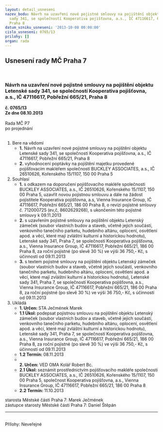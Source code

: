 ```yaml
---
layout: detail_usneseni
nazev_bodu: Návrh na uzavření nové pojistné smlouvy na pojištění objektu Letenské
  sady 341, se společností Kooperativa pojišťovna, a.s., IČ 47116617, Pobřežní 665/21,
  Praha 8
datum_vzniku_usneseni: '2013-10-08 00:00:00'
cislo_usneseni: 0765/13
prilohy: []
organ: rada
---
```

<div id="ucUsn_pList" class="usn">
	<span><h2>Usnesení rady MČ Praha 7 </h2>
<br></span><div class="standBody">
<span><h3>Návrh na uzavření nové pojistné smlouvy na pojištění objektu Letenské sady 341, se společností Kooperativa pojišťovna, a.s., IČ 47116617, Pobřežní 665/21, Praha 8</h3></span><div class="center">
		<strong>č. 0765/13</strong><br>
	</div>
<div class="center">
		<strong>Ze dne 08.10.2013</strong><br><br>
	</div>Rada MČ P7<br> po projednání<br><br><ol>
<li>Bere na vědomí<ul>
<li>
<strong>1.</strong> Návrh na uzavření nové pojistné smlouvy na pojištění objektu Letenské sady 341, se společností Kooperativa pojišťovna, a.s., IČ 47116617, Pobřežní 665/21, Praha 8</li>
<li>
<strong>2.</strong> vyhodnocení poptávky na pojištění majetku provedené pojišťovacím makléřem společností BUCKLEY ASSOCIATES, a.s., IČ 26510626, Kořenského 15/1107, 150 00 Praha 5</li>
</ul>
</li>
<li>Souhlasí<ul>
<li>
<strong>1.</strong> s odkazem na doporučení pojišťovacího makléře společnosti BUCKLEY ASSOCIATES, a.s., IČ 26510626, Kořenského 15/1107, 150 00 Praha 5, uzavřít novou pojistnou smlouvu a dále na žádost  pojistitele Kooperativa pojišťovna, a.s, Vienna Insurance Group, IČ 47116617, Pobřežní 665/21, 186 00 Praha 8, o revizi pojistné smlouvy č. 712000725 (ev,č, 8602629268), s ukončením této pojistné smlouvy k 09.11.2013</li>
<li>
<strong>2.</strong> s uzavřením pojistné smlouvy na pojištění objektu Letenský zámeček (soubor vlastních budov a staveb, včetně jejich součástí, venkovního tanečního parketu, hudebního altánu, oplocení, osvětlení apod. a věcí, které mají zvláštní kulturní a historickou hodnotu), Letenské sady 341, Praha 7, se společností Kooperativa pojišťovna, a.s., Vienna Insurance Group, IČ 47116617, Pobřežní 665/21, 186 00 Praha 8, za roční pojistné (po slevě 30 %) ve výši 36 750,- Kč, s účinností od 09.11.2013</li>
<li>
<strong>3.</strong> s textem pojistné smlouvy na pojištění objektu Letenský zámeček (soubor vlastních budov a staveb, včetně jejich součástí, venkovního tanečního parketu, hudebního altánu, oplocení, osvětlení apod. a věcí, které mají zvláštní kulturní a historickou hodnotu), Letenské sady 341, Praha 7, se společností Kooperativa pojišťovna, a.s., Vienna Insurance Group, IČ 47116617, Pobřežní 665/21, 186 00 Praha 8, za roční pojistné (po slevě 30 %) ve výši 36 750,- Kč, s účinností od 09.11.2013</li>
</ul>
</li>
<li>Ukládá<ul>
<li>
<strong>1. Určen: </strong>STA Ječmének Marek</li>
<li>
<strong>1.1 Úkol: </strong>podepsat pojistnou smlouvu na pojištění objektu Letenský zámeček (soubor vlastních budov a staveb, včetně jejich součástí, venkovního tanečního parketu, hudebního altánu, oplocení, osvětlení apod. a věcí, které mají zvláštní kulturní a historickou hodnotu), Letenské sady 341, Praha 7, se společností Kooperativa pojišťovna, a.s., Vienna Insurance Group, IČ 47116617, Pobřežní 665/21, 186 00 Praha 8, za roční pojistné (po slevě 30 %) ve výši 36 750,- Kč, s účinností od 09.11.2013</li>
<li>
<strong>1.2 Termín: </strong>08.11.2013</li>
<li>
<strong><br>2. Určen: </strong>VED OMA Kolář Robert Bc.</li>
<li>
<strong>2.1 Úkol: </strong>seznámit prostřednictvím pojišťovacího makléře společnosti BUCKLEY ASSOCIATES, a.s., IČ 26510626, Kořenského 15/1107, 150 00 Praha 5, společnost Kooperativa pojišťovna, a.s., Vienna Insurance Group, IČ 47116617, Pobřežní 665/21, 186 00 Praha 8</li>
<li>
<strong>2.2 Termín: </strong>11.10.2013</li>
</ul>
</li>
</ol>starosta Městské části Praha 7: Marek Ječmének<br>zástupce starosty Městské části Praha 7: Daniel Štěpán <hr>
<br>Přílohy: Neveřejné</div>
</div>